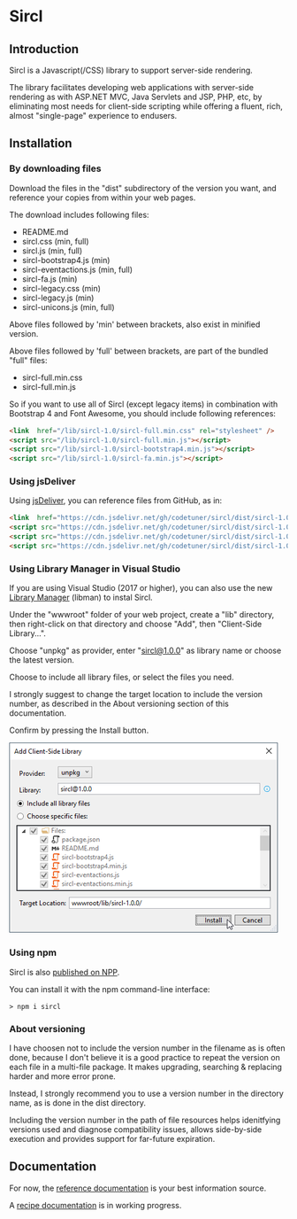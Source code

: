 ﻿Sircl
=====

## Introduction

Sircl is a Javascript(/CSS) library to support server-side rendering.

The library facilitates developing web applications with server-side rendering as with ASP.NET MVC, Java Servlets and JSP, PHP, etc, by eliminating most needs for client-side scripting while offering a fluent, rich, almost "single-page" experience to endusers.

## Installation

### By downloading files

Download the files in the "dist" subdirectory of the version you want, and reference your copies from within your web pages.

The download includes following files:

- README.md
- sircl.css (min, full)
- sircl.js (min, full)
- sircl-bootstrap4.js (min)
- sircl-eventactions.js (min, full)
- sircl-fa.js (min)
- sircl-legacy.css (min)
- sircl-legacy.js (min)
- sircl-unicons.js (min, full)

Above files followed by 'min' between brackets, also exist in minified version.

Above files followed by 'full' between brackets, are part of the bundled "full" files:

- sircl-full.min.css
- sircl-full.min.js

So if you want to use all of Sircl (except legacy items) in combination with Bootstrap 4 and Font Awesome, you should include following references:

~~~html
<link  href="/lib/sircl-1.0/sircl-full.min.css" rel="stylesheet" />
<script src="/lib/sircl-1.0/sircl-full.min.js"></script>
<script src="/lib/sircl-1.0/sircl-bootstrap4.min.js"></script>
<script src="/lib/sircl-1.0/sircl-fa.min.js"></script>
~~~

### Using jsDeliver

Using [jsDeliver](https://www.jsdelivr.com/), you can reference files from GitHub, as in:

~~~html
<link  href="https://cdn.jsdelivr.net/gh/codetuner/sircl/dist/sircl-1.0/sircl-full.min.css" rel="stylesheet" />
<script src="https://cdn.jsdelivr.net/gh/codetuner/sircl/dist/sircl-1.0/sircl-full.min.js"></script>
<script src="https://cdn.jsdelivr.net/gh/codetuner/sircl/dist/sircl-1.0/sircl-bootstrap4.min.js"></script>
<script src="https://cdn.jsdelivr.net/gh/codetuner/sircl/dist/sircl-1.0/sircl-fa.min.js"></script>
~~~

### Using Library Manager in Visual Studio

If you are using Visual Studio (2017 or higher), you can also use the new [Library Manager](https://devblogs.microsoft.com/aspnet/library-manager-release-in-15-8/) (libman) to instal Sircl.

Under the "wwwroot" folder of your web project, create a "lib" directory, then right-click on that directory and choose "Add", then "Client-Side Library...".

Choose "unpkg" as provider, enter "sircl@1.0.0" as library name or choose the latest version.

Choose to include all library files, or select the files you need.

I strongly suggest to change the target location to include the version number, as described in the About versioning section of this documentation.

Confirm by pressing the Install button.

![Visual Studio's Library Manager](doc/img/libman.png)


### Using npm

Sircl is also [published on NPP](https://www.npmjs.com/package/sircl).

You can install it with the npm command-line interface:

~~~
> npm i sircl
~~~


### About versioning

I have choosen not to include the version number in the filename as is often done, because I don't believe it is a good practice
to repeat the version on each file in a multi-file package. It makes upgrading, searching & replacing harder and more error prone.

Instead, I strongly recommend you to use a version number in the directory name, as is done in the dist directory.

Including the version number in the path of file resources helps idenitfying versions used and diagnose compatibility issues, allows
side-by-side execution and provides support for far-future expiration.


## Documentation

For now, the [reference documentation](doc/sircl-ref.md) is your best information source.

A [recipe documentation](doc/sircl-recip.md) is in working progress.


